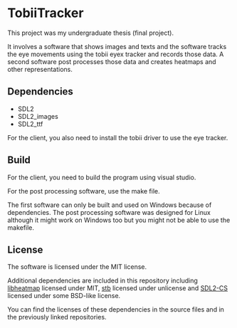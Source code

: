 # TobiiTracker

This project was my undergraduate thesis (final project).

It involves a software that shows images and texts and the software tracks the eye movements using the tobii eyex tracker and records those data. A second software post processes those data and creates heatmaps and other representations.

## Dependencies

- SDL2
- SDL2_images
- SDL2_ttf

For the client, you also need to install the tobii driver to use the eye tracker.

## Build

For the client, you need to build the program using visual studio.

For the post processing software, use the make file.

The first software can only be built and used on Windows because of dependencies. The post processing software was designed for Linux although it might work on Windows too but you might not be able to use the makefile.

## License

The software is licensed under the MIT license.

Additional dependencies are included in this repository including [libheatmap](https://github.com/lucasb-eyer/libheatmap) licensed under MIT, [stb](https://github.com/nothings/stb) licensed under unlicense and [SDL2-CS](https://github.com/flibitijibibo/SDL2-CS) licensed under some BSD-like license.

You can find the licenses of these dependencies in the source files and in the previously linked repositories.
